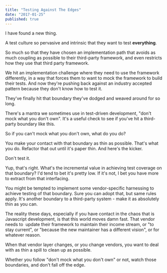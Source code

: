 ```yaml
---
title: "Testing Against The Edges"
date: "2017-01-25"
published: true
---
```


I have found a new thing.

A test culture so pervasive and intrinsic that they want to test **everything**.

So much so that they have chosen an implementation path that avoids as much coupling as possible to their third-party framework, and even restricts how they use that third party framework.

We hit an implementation challenge where they need to use the framework differently, in a way that forces them to want to mock the framework to build their tests. And now they're pushing back against an industry accepted pattern because they don't know how to test it.

They've finally hit that boundary they've dodged and weaved around for so long.

There's a mantra we sometimes use in test-driven development, "don't mock what you don't own". It's a useful check to see if you've hit a third-party boundary like this.

So if you can't mock what you don't own, what do you do?

You make your contact with that boundary as thin as possible. That's what you do. Refactor that out until it's paper thin. And here's the kicker.

Don't test it.

Yup, that's right. What's the incremental value in achieving test coverage on that boundary? I'd tend to bet it's pretty low. If it's not, I bet you have more to extract from that interfacing.

You might be tempted to implement some vendor-specific harnessing to achieve testing of that boundary. Sure you can adopt that, but same rules apply. It's another boundary to a third-party system - make it as absolutely thin as you can.

The reality these days, especially if you have contact in the chaos that is Javascript development, is that this world moves damn fast. That vendor needs to  update their framework to maintain their income stream, or "to stay current", or "because the new maintainer has a different vision", or for whatever reason.

When that vendor layer changes, or you change vendors, you want to deal with as thin a spill to clean up as possible.

Whether you follow "don't mock what you don't own" or not, watch those boundaries, and don't fall off the edge.
